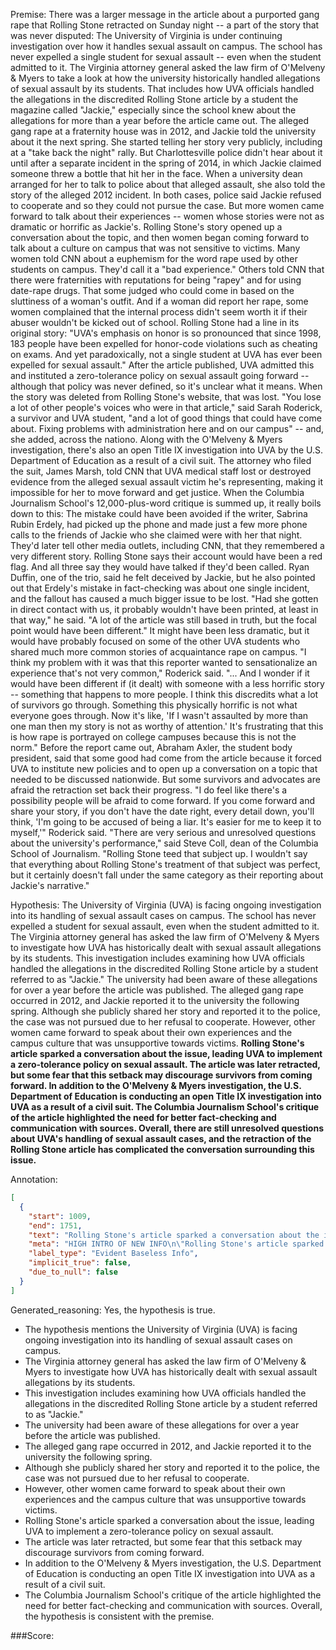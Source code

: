 
Premise:
There was a larger message in the article about a purported gang rape that Rolling Stone retracted on Sunday night -- a part of the story that was never disputed: The University of Virginia is under continuing investigation over how it handles sexual assault on campus. The school has never expelled a single student for sexual assault -- even when the student admitted to it. The Virginia attorney general asked the law firm of O'Melveny & Myers to take a look at how the university historically handled allegations of sexual assault by its students. That includes how UVA officials handled the allegations in the discredited Rolling Stone article by a student the magazine called "Jackie," especially since the school knew about the allegations for more than a year before the article came out. The alleged gang rape at a fraternity house was in 2012, and Jackie told the university about it the next spring. She started telling her story very publicly, including at a "take back the night" rally. But Charlottesville police didn't hear about it until after a separate incident in the spring of 2014, in which Jackie claimed someone threw a bottle that hit her in the face. When a university dean arranged for her to talk to police about that alleged assault, she also told the story of the alleged 2012 incident. In both cases, police said Jackie refused to cooperate and so they could not pursue the case. But more women came forward to talk about their experiences -- women whose stories were not as dramatic or horrific as Jackie's. Rolling Stone's story opened up a conversation about the topic, and then women began coming forward to talk about a culture on campus that was not sensitive to victims. Many women told CNN about a euphemism for the word rape used by other students on campus. They'd call it a "bad experience." Others told CNN that there were fraternities with reputations for being "rapey" and for using date-rape drugs. That some judged who could come in based on the sluttiness of a woman's outfit. And if a woman did report her rape, some women complained that the internal process didn't seem worth it if their abuser wouldn't be kicked out of school. Rolling Stone had a line in its original story: "UVA's emphasis on honor is so pronounced that since 1998, 183 people have been expelled for honor-code violations such as cheating on exams. And yet paradoxically, not a single student at UVA has ever been expelled for sexual assault." After the article published, UVA admitted this and instituted a zero-tolerance policy on sexual assault going forward -- although that policy was never defined, so it's unclear what it means. When the story was deleted from Rolling Stone's website, that was lost. "You lose a lot of other people's voices who were in that article," said Sarah Roderick, a survivor and UVA student, "and a lot of good things that could have come about. Fixing problems with administration here and on our campus" -- and, she added, across the nationo. Along with the O'Melveny & Myers investigation, there's also an open Title IX investigation into UVA by the U.S. Department of Education as a result of a civil suit. The attorney who filed the suit, James Marsh, told CNN that UVA medical staff lost or destroyed evidence from the alleged sexual assault victim he's representing, making it impossible for her to move forward and get justice. When the Columbia Journalism School's 12,000-plus-word critique is summed up, it really boils down to this: The mistake could have been avoided if the writer, Sabrina Rubin Erdely, had picked up the phone and made just a few more phone calls to the friends of Jackie who she claimed were with her that night. They'd later tell other media outlets, including CNN, that they remembered a very different story. Rolling Stone says their account would have been a red flag. And all three say they would have talked if they'd been called. Ryan Duffin, one of the trio, said he felt deceived by Jackie, but he also pointed out that Erdely's mistake in fact-checking was about one single incident, and the fallout has caused a much bigger issue to be lost. "Had she gotten in direct contact with us, it probably wouldn't have been printed, at least in that way," he said. "A lot of the article was still based in truth, but the focal point would have been different." It might have been less dramatic, but it would have probably focused on some of the other UVA students who shared much more common stories of acquaintance rape on campus. "I think my problem with it was that this reporter wanted to sensationalize an experience that's not very common," Roderick said. "... And I wonder if it would have been different if (it dealt) with someone with a less horrific story -- something that happens to more people. I think this discredits what a lot of survivors go through. Something this physically horrific is not what everyone goes through. Now it's like, 'If I wasn't assaulted by more than one man then my story is not as worthy of attention.' It's frustrating that this is how rape is portrayed on college campuses because this is not the norm." Before the report came out, Abraham Axler, the student body president, said that some good had come from the article because it forced UVA to institute new policies and to open up a conversation on a topic that needed to be discussed nationwide. But some survivors and advocates are afraid the retraction set back their progress. "I do feel like there's a possibility people will be afraid to come forward. If you come forward and share your story, if you don't have the date right, every detail down, you'll think, 'I'm going to be accused of being a liar. It's easier for me to keep it to myself,'" Roderick said. "There are very serious and unresolved questions about the university's performance," said Steve Coll, dean of the Columbia School of Journalism. "Rolling Stone teed that subject up. I wouldn't say that everything about Rolling Stone's treatment of that subject was perfect, but it certainly doesn't fall under the same category as their reporting about Jackie's narrative."


Hypothesis:
The University of Virginia (UVA) is facing ongoing investigation into its handling of sexual assault cases on campus. The school has never expelled a student for sexual assault, even when the student admitted to it. The Virginia attorney general has asked the law firm of O'Melveny & Myers to investigate how UVA has historically dealt with sexual assault allegations by its students. This investigation includes examining how UVA officials handled the allegations in the discredited Rolling Stone article by a student referred to as "Jackie." The university had been aware of these allegations for over a year before the article was published. The alleged gang rape occurred in 2012, and Jackie reported it to the university the following spring. Although she publicly shared her story and reported it to the police, the case was not pursued due to her refusal to cooperate. However, other women came forward to speak about their own experiences and the campus culture that was unsupportive towards victims. **Rolling Stone's article sparked a conversation about the issue, leading UVA to implement a zero-tolerance policy on sexual assault. The article was later retracted, but some fear that this setback may discourage survivors from coming forward. In addition to the O'Melveny & Myers investigation, the U.S. Department of Education is conducting an open Title IX investigation into UVA as a result of a civil suit. The Columbia Journalism School's critique of the article highlighted the need for better fact-checking and communication with sources. Overall, there are still unresolved questions about UVA's handling of sexual assault cases, and the retraction of the Rolling Stone article has complicated the conversation surrounding this issue.**

Annotation:
```json
[
  {
    "start": 1009,
    "end": 1751,
    "text": "Rolling Stone's article sparked a conversation about the issue, leading UVA to implement a zero-tolerance policy on sexual assault. The article was later retracted, but some fear that this setback may discourage survivors from coming forward. In addition to the O'Melveny & Myers investigation, the U.S. Department of Education is conducting an open Title IX investigation into UVA as a result of a civil suit. The Columbia Journalism School's critique of the article highlighted the need for better fact-checking and communication with sources. Overall, there are still unresolved questions about UVA's handling of sexual assault cases, and the retraction of the Rolling Stone article has complicated the conversation surrounding this issue.",
    "meta": "HIGH INTRO OF NEW INFO\n\"Rolling Stone's article sparked a conversation...  result of a civil suit.\" is not mentioned in the original source.",
    "label_type": "Evident Baseless Info",
    "implicit_true": false,
    "due_to_null": false
  }
]
```

Generated_reasoning:
Yes, the hypothesis is true. 
- The hypothesis mentions the University of Virginia (UVA) is facing ongoing investigation into its handling of sexual assault cases on campus. 
- The Virginia attorney general has asked the law firm of O'Melveny & Myers to investigate how UVA has historically dealt with sexual assault allegations by its students. 
- This investigation includes examining how UVA officials handled the allegations in the discredited Rolling Stone article by a student referred to as "Jackie." 
- The university had been aware of these allegations for over a year before the article was published. 
- The alleged gang rape occurred in 2012, and Jackie reported it to the university the following spring. 
- Although she publicly shared her story and reported it to the police, the case was not pursued due to her refusal to cooperate. 
- However, other women came forward to speak about their own experiences and the campus culture that was unsupportive towards victims. 
- Rolling Stone's article sparked a conversation about the issue, leading UVA to implement a zero-tolerance policy on sexual assault. 
- The article was later retracted, but some fear that this setback may discourage survivors from coming forward. 
- In addition to the O'Melveny & Myers investigation, the U.S. Department of Education is conducting an open Title IX investigation into UVA as a result of a civil suit. 
- The Columbia Journalism School's critique of the article highlighted the need for better fact-checking and communication with sources. Overall, the hypothesis is consistent with the premise.

###Score:
